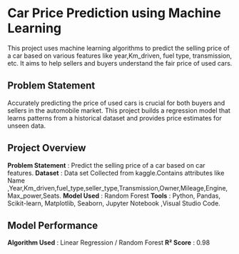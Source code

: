 # Car Price Prediction using Machine Learning

This project uses machine learning algorithms to predict the selling price of a car based on various features like year,Km_driven, fuel type, transmission, etc. It aims to help sellers and buyers understand the fair price of used cars.

## Problem Statement

Accurately predicting the price of used cars is crucial for both buyers and sellers in the automobile market. This project builds a regression model that learns patterns from a historical dataset and provides price estimates for unseen data.

## Project Overview

**Problem Statement** : Predict the selling price of a car based on car features.
**Dataset**           : Data set Collected from kaggle.Contains attributes like Name ,Year,Km_driven,fuel_type,seller_type,Transmission,Owner,Mileage,Engine,Max_power,Seats.
**Model Used**        : Random Forest
**Tools**             : Python, Pandas, Scikit-learn, Matplotlib, Seaborn, Jupyter Notebook ,Visual Studio Code.

## Model Performance

**Algorithm Used** : Linear Regression / Random Forest
**R² Score** : 0.98


